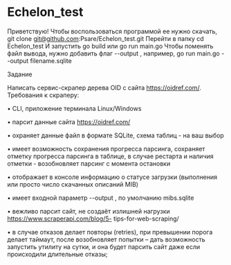 # Echelon_test

Приветствую! Чтобы воспользоваться программой ее нужно скачать, git clone git@github.com:Psare/Echelon_test.git
Перейти в папку cd Echelon_test
И запустить go build или go run main.go
Чтобы поменять файл вывода, нужно добавить флаг --output <filename> , например, go run main.go --output filename.sqlite
  
Задание
  
Написать сервис-скрапер дерева OID с сайта https://oidref.com/. Требования к скраперу:
  
• CLI, приложение терминала Linux/Windows
  
• парсит данные сайта https://oidref.com/
  
• охраняет данные файл в формате SQLite, схема таблиц - на ваш выбор
  
• имеет возможность сохранения прогресса парсинга, сохраняет отметку прогресса
парсинга в таблице, в случае рестарта и наличия отметки - возобновляет парсинг с
момента остановки
  
• отображает в консоле информацию о статусе загрузки (выполнения или просто число
скачанных описаний MIB)
  
• имеет входной параметр --output <filename>, по умолчанию mibs.sqlite
  
• вежливо парсит сайт, не создаёт излишней нагрузки https://www.scraperapi.com/blog/5-
tips-for-web-scraping/
  
• в случае отказов делает повторы (retries), при превышении порога делает таймаут, после
возобновляет попытки – дать возможность запустить утилиту на сутки, и она будет
парсить сайт даже если происходили длительные отказы;
